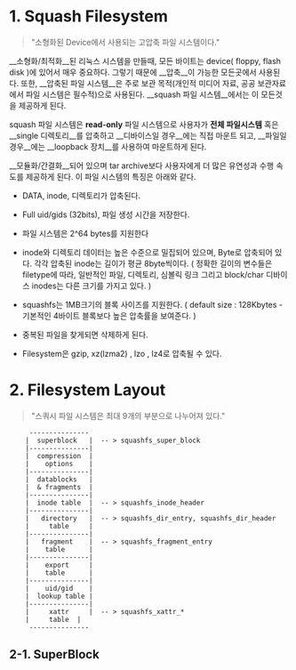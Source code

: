 # 1. Squash Filesystem

> "소형화된 Device에서 사용되는 고압축 파일 시스템이다."

__소형화/최적화__된 리눅스 시스템을 만들때, 모든 바이트는 device( floppy, flash disk )에 있어서 매우 중요하다. 그렇기 때문에 __압축__이 가능한 모든곳에서 사용된다. 또한, __압축된 파일 시스템__은 주로 보관 목적(개인적 미디어 자료, 공공 보관자료에서 파일 시스템은 필수적)으로 사용된다. __squash 파일 시스템__에서는 이 모든것을 제공하게 된다.

squash 파일 시스템은 __read-only__ 파일 시스템으로 사용자가 __전체 파일시스템__ 혹은 __single 디렉토리__를 압축하고 __디바이스일 경우__에는 직접 마운트 되고, __파일일 경우__에는 __loopback 장치__를 사용하여 마운트하게 된다.

__모듈화/간결화__되어 있으며 tar archive보다 사용자에게 더 많은 유연성과 수행 속도를 제공하게 된다.
이 파일 시스템의 특징은 아래와 같다.

- DATA, inode, 디렉토리가 압축된다.

- Full uid/gids (32bits), 파일 생성 시간을 저장한다.

- 파일 시스템은 2^64 bytes를 지원한다

- inode와 디렉토리 데이터는 높은 수준으로 밀집되어 있으며, Byte로 압축되어 있다. 각각 압축된 inode는 길이가 평균 8byte씩이다. ( 정확한 길이의 변수들은 filetype에 따라, 일반적인 파일, 디렉토리, 심볼릭 링크 그리고 block/char 디바이스 inodes는 다른 크기를 가지고 있다. )

- squashfs는 1MB크기의 블록 사이즈를 지원한다. ( default size : 128Kbytes - 기본적인 4바이트 블록보다 높은 압축률을 보여준다. )

- 중복된 파일을 찾게되면 삭제하게 된다.

- Filesystem은 gzip, xz(lzma2) , lzo , lz4로 압축될 수 있다.

# 2. Filesystem Layout

> "스쿼시 파일 시스템은 최대 9개의 부분으로 나누어져 있다."

```
	 ---------------
	|  superblock   |  -- > squashfs_super_block
	|---------------|
	|  compression  |
	|    options    |
	|---------------|
	|  datablocks   |
	|  & fragments  |
	|---------------|
	|  inode table  |  -- > squashfs_inode_header
	|---------------|
	|   directory   |  -- > squashfs_dir_entry, squashfs_dir_header
	|     table     |
	|---------------|
	|   fragment	|  -- > squashfs_fragment_entry
	|    table      |
	|---------------|
	|    export     |
	|    table      |
	|---------------|
	|    uid/gid	|
	|  lookup table |
	|---------------|
	|     xattr     |  -- > squashfs_xattr_*
    |     table	 |
	 ---------------
```

## 2-1. SuperBlock

